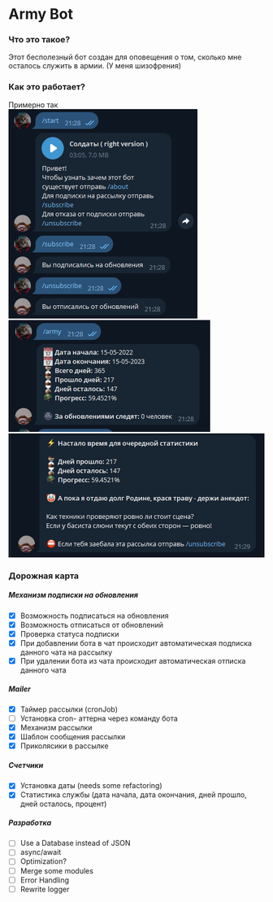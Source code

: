 # Army Bot
### Что это такое?
Этот бесполезный бот создан для оповещения о том, сколько мне осталось служить в армии.
(У меня шизофрения)
### Как это работает?
Примерно так<br>
![scr1](https://github.com/renardein/army-bot/blob/master/assets/scr.PNG?raw=true)
![scr2](https://github.com/renardein/army-bot/blob/master/assets/scr1.PNG?raw=true)
![scr3](https://github.com/renardein/army-bot/blob/master/assets/scr2.PNG?raw=true)
### Дорожная карта
  ##### Механизм подписки на обновления
  - [x] Возможность подписаться на обновления
  - [x] Возможность отписаться от обновлений
  - [x] Проверка статуса подписки
  - [x] При добавлении бота в чат происходит автоматическая подписка данного чата на рассылку
  - [x] При удалении бота из чата происходит автоматическая отписка данного чата
  ##### Mailer
  - [x] Таймер рассылки (cronJob)
  - [ ] Установка cron- аттерна через команду бота
  - [x] Механизм рассылки
  - [x] Шаблон сообщения рассылки
  - [x] Приколясики в рассылке
  ##### Счетчики
  - [x] Установка даты (needs some refactoring)
  - [x] Статистика службы (дата начала, дата окончания, дней прошло, дней осталось, процент)
  ##### Разработка
  - [ ] Use a Database instead of JSON
  - [ ] async/await
  - [ ] Optimization?
  - [ ] Merge some modules
  - [ ] Error Handling
  - [ ] Rewrite logger